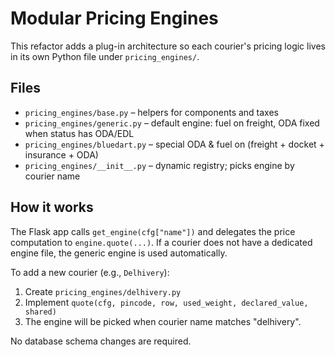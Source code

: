 # Modular Pricing Engines

This refactor adds a plug-in architecture so each courier's pricing logic lives in its own Python file under `pricing_engines/`.

## Files
- `pricing_engines/base.py` – helpers for components and taxes
- `pricing_engines/generic.py` – default engine: fuel on freight, ODA fixed when status has ODA/EDL
- `pricing_engines/bluedart.py` – special ODA & fuel on (freight + docket + insurance + ODA)
- `pricing_engines/__init__.py` – dynamic registry; picks engine by courier name

## How it works
The Flask app calls `get_engine(cfg["name"])` and delegates the price computation to `engine.quote(...)`.
If a courier does not have a dedicated engine file, the generic engine is used automatically.

To add a new courier (e.g., `Delhivery`):
1. Create `pricing_engines/delhivery.py`
2. Implement `quote(cfg, pincode, row, used_weight, declared_value, shared)`
3. The engine will be picked when courier name matches "delhivery".

No database schema changes are required.
